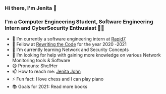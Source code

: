 ### Hi there, I'm Jenita 👋

<!--
**JenitaJohn6/JenitaJohn6** is a ✨ _special_ ✨ repository because its `README.md` (this file) appears on your GitHub profile. -->

### I'm a Computer Engineering Student, Software Engineering Intern and CyberSecurity Enthusiast 👩‍💻

- 📁 I’m currently a software engineering intern at [Rapid7]
- 🌱 Fellow at [Rewriting the Code] for the year 2020 -2021 
- 📖 I'm currently learning Network and Security Concepts 
- 🤔 I’m looking for help with gaining more knowledge on various Network Monitoring tools & Software
- 😄 Pronouns: She/Her 
- 📫 How to reach me: [Jenita John]
- ⚡ Fun fact: I love chess and I can play piano 
- 📚 Goals for 2021: Read more books 

[Rapid7]: https://www.rapid7.com/
[Rewriting the Code]: https://rewritingthecode.org/fellowship/
[Jenita John]: https://www.linkedin.com/in/jenitajohn/
